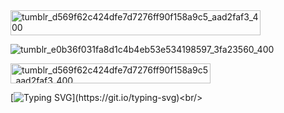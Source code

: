 <img width="400" height="40" alt="tumblr_d569f62c424dfe7d7276ff90f158a9c5_aad2faf3_400" src="https://github.com/user-attachments/assets/93879a16-ce5c-4e04-a63f-cb398fb3434f" />  


![tumblr_e0b36f031fa8d1c4b4eb53e534198597_3fa23560_400](https://github.com/user-attachments/assets/aeeca0b0-0faf-4f82-a71f-6d22ebf26024)

 <img width="320" height="32" alt="tumblr_d569f62c424dfe7d7276ff90f158a9c5_aad2faf3_400" src="https://github.com/user-attachments/assets/fdea8761-3ed4-4d8d-9ec6-f8ebf4302a2d" />  

 
  [![Typing SVG](https://readme-typing-svg.demolab.com?font=Fira+Code&size=27&pause=2000&color=26400B&width=435&lines=his+smile+makes+me+smile.)](https://git.io/typing-svg)<br/>

